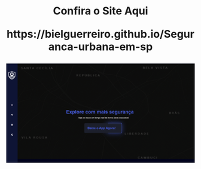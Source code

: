 
<h1 align="center">
  Confira o Site Aqui
  <p>https://bielguerreiro.github.io/Seguranca-urbana-em-sp</p>
</h1>

<p align="center">
  <img src="https://github.com/BielGuerreiro/Seguranca-urbana-em-sp/blob/main/home%20page%20(2).png" alt="Preview da homepage" width="1000"/>
</p>

